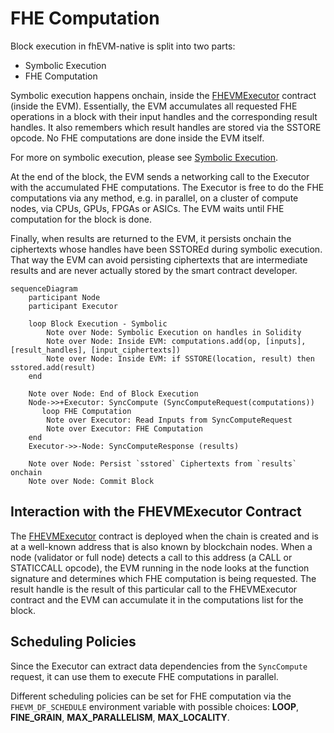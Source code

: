 # FHE Computation

Block execution in fhEVM-native is split into two parts:

- Symbolic Execution
- FHE Computation

Symbolic execution happens onchain, inside the [FHEVMExecutor](../../../../contracts/contracts/FHEVMExecutor.sol) contract (inside the EVM). Essentially, the EVM accumulates all requested FHE operations in a block with their input handles and the corresponding result handles. It also remembers which result handles are stored via the SSTORE opcode. No FHE computations are done inside the EVM itself.

For more on symbolic execution, please see [Symbolic Execution](../symbolic_execution.md).

At the end of the block, the EVM sends a networking call to the Executor with the accumulated FHE computations. The Executor is free to do the FHE computations via any method, e.g. in parallel, on a cluster of compute nodes, via CPUs, GPUs, FPGAs or ASICs. The EVM waits until FHE computation for the block is done.

Finally, when results are returned to the EVM, it persists onchain the ciphertexts whose handles have been SSTOREd during symbolic execution. That way the EVM can avoid persisting ciphertexts that are intermediate results and are never actually stored by the smart contract developer.

```mermaid
sequenceDiagram
    participant Node
    participant Executor

    loop Block Execution - Symbolic
        Note over Node: Symbolic Execution on handles in Solidity
        Note over Node: Inside EVM: computations.add(op, [inputs], [result_handles], [input_ciphertexts])
        Note over Node: Inside EVM: if SSTORE(location, result) then sstored.add(result)
    end

    Note over Node: End of Block Execution
    Node->>+Executor: SyncCompute (SyncComputeRequest(computations))
       loop FHE Computation
        Note over Executor: Read Inputs from SyncComputeRequest
        Note over Executor: FHE Computation
    end
    Executor->>-Node: SyncComputeResponse (results)

    Note over Node: Persist `sstored` Ciphertexts from `results` onchain
    Note over Node: Commit Block
```

## Interaction with the FHEVMExecutor Contract

The [FHEVMExecutor](../../../../contracts/contracts/FHEVMExecutor.sol) contract is deployed when the chain is created and is at a well-known address that is also known by blockchain nodes. When a node (validator or full node) detects a call to this address (a CALL or STATICCALL opcode), the EVM running in the node looks at the function signature and determines which FHE computation is being requested. The result handle is the result of this particular call to the FHEVMExecutor contract and the EVM can accumulate it in the computations list for the block.

## Scheduling Policies

Since the Executor can extract data dependencies from the `SyncCompute` request, it can use them to execute FHE computations in parallel.

Different scheduling policies can be set for FHE computation via the `FHEVM_DF_SCHEDULE` environment variable with possible choices: **LOOP**, **FINE_GRAIN**, **MAX_PARALLELISM**, **MAX_LOCALITY**.

